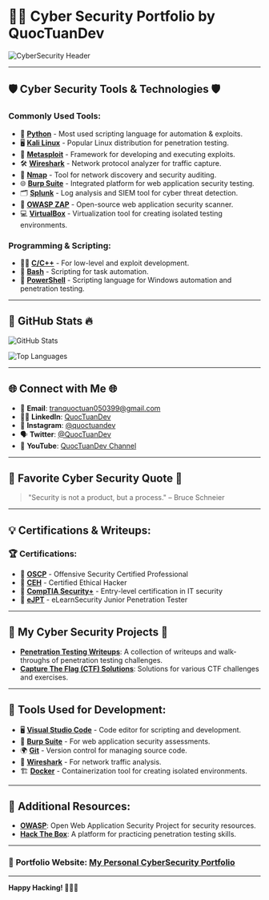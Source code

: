# 👨‍💻 **Cyber Security Portfolio** by QuocTuanDev

![CyberSecurity Header](https://your-image-link.com/header-image.svg)

---

## 🛡 **Cyber Security Tools & Technologies** 🛡

### Commonly Used Tools:
- 🐍 **[Python](https://www.python.org/)** - Most used scripting language for automation & exploits.
- 🖥 **[Kali Linux](https://www.kali.org/)** - Popular Linux distribution for penetration testing.
- 🧰 **[Metasploit](https://www.metasploit.com/)** - Framework for developing and executing exploits.
- 🛠 **[Wireshark](https://www.wireshark.org/)** - Network protocol analyzer for traffic capture.
- 🔎 **[Nmap](https://nmap.org/)** - Tool for network discovery and security auditing.
- 🌐 **[Burp Suite](https://portswigger.net/burp)** - Integrated platform for web application security testing.
- 🗂 **[Splunk](https://www.splunk.com/)** - Log analysis and SIEM tool for cyber threat detection.
- 🔐 **[OWASP ZAP](https://www.zaproxy.org/)** - Open-source web application security scanner.
- 💻 **[VirtualBox](https://www.virtualbox.org/)** - Virtualization tool for creating isolated testing environments.

### Programming & Scripting:
- 🧑‍💻 **[C/C++](https://www.learn-c.org/)** - For low-level and exploit development.
- 🔧 **[Bash](https://www.gnu.org/software/bash/)** - Scripting for task automation.
- 📝 **[PowerShell](https://docs.microsoft.com/en-us/powershell/)** - Scripting language for Windows automation and penetration testing.

---

## 💼 **GitHub Stats** 🔥

![GitHub Stats](https://github-readme-stats.vercel.app/api?username=quoctuan-dev&show_icons=true&theme=dark&border_color=00ff00)

![Top Languages](https://github-readme-stats.vercel.app/api/top-langs/?username=quoctuan-dev&hide=html,css,scss&langs_count=8&layout=compact&theme=dark&border_color=00ff00)

---

## 🌐 **Connect with Me** 🌐

- 📧 **Email**: [tranquoctuan050399@gmail.com](mailto:tranquoctuan050399@gmail.com)
- 🧑‍💻 **LinkedIn**: [QuocTuanDev](https://www.linkedin.com/in/quoctuandev/)
- 📱 **Instagram**: [@quoctuandev](https://www.instagram.com/quoctuandev)
- 🗣 **Twitter**: [@QuocTuanDev](https://twitter.com/quoctuandev)
- 🔴 **YouTube**: [QuocTuanDev Channel](https://www.youtube.com/channel/UCxyz)

---

## 📜 **Favorite Cyber Security Quote** 📜

> "Security is not a product, but a process." – Bruce Schneier

---

## 💡 **Certifications** & **Writeups**:

### 🏆 **Certifications:**
- 🥇 **[OSCP](https://www.offensive-security.com/)** - Offensive Security Certified Professional
- 🥈 **[CEH](https://www.eccouncil.org/)** - Certified Ethical Hacker
- 🥉 **[CompTIA Security+](https://www.comptia.org/)** - Entry-level certification in IT security
- 🏅 **[eJPT](https://www.elearnsecurity.com/)** - eLearnSecurity Junior Penetration Tester

---

## 📑 **My Cyber Security Projects** 🔐

- **[Penetration Testing Writeups](https://github.com/quoctuan-dev/pen-testing-writeups)**: A collection of writeups and walk-throughs of penetration testing challenges.
- **[Capture The Flag (CTF) Solutions](https://github.com/quoctuan-dev/ctf-solutions)**: Solutions for various CTF challenges and exercises.

---

## 🔧 **Tools Used for Development**:

- 🖥 **[Visual Studio Code](https://code.visualstudio.com/)** - Code editor for scripting and development.
- 🔐 **[Burp Suite](https://portswigger.net/burp)** - For web application security assessments.
- 🌍 **[Git](https://git-scm.com/)** - Version control for managing source code.
- 💾 **[Wireshark](https://www.wireshark.org/)** - For network traffic analysis.
- 🏗 **[Docker](https://www.docker.com/)** - Containerization tool for creating isolated environments.

---

## 🔗 **Additional Resources**:
- **[OWASP](https://owasp.org/)**: Open Web Application Security Project for security resources.
- **[Hack The Box](https://www.hackthebox.eu/)**: A platform for practicing penetration testing skills.

---

### 🔗 **Portfolio Website**: [My Personal CyberSecurity Portfolio](https://www.quoctuandev.com)

---

**Happy Hacking! 👨‍💻🔐**
